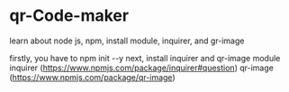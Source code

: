 # qr-Code-maker
learn about node js, npm, install module, inquirer, and gr-image

firstly, you have to npm init --y
next, install inquirer and qr-image module
inquirer (https://www.npmjs.com/package/inquirer#question)
qr-image (https://www.npmjs.com/package/qr-image)
